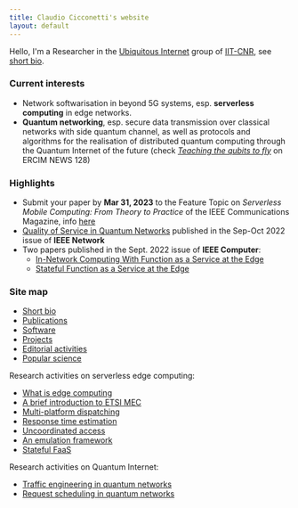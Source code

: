 ```yaml
---
title: Claudio Cicconetti's website
layout: default
---
```


Hello, I'm a Researcher in the [Ubiquitous Internet](https://ui.iit.cnr.it/en/) group of [IIT-CNR](http://www.iit.cnr.it/en/), see [short bio](bio.md).

### Current interests

- Network softwarisation in beyond 5G systems, esp. **serverless computing** in edge networks.
- **Quantum networking**, esp. secure data transmission over classical networks with side quantum channel, as well as protocols and algorithms for the realisation of distributed quantum computing through the Quantum Internet of the future (check [_Teaching the qubits to fly_](https://ercim-news.ercim.eu/en128/special/teaching-the-qubits-to-fly) on ERCIM NEWS 128)

### Highlights

- Submit your paper by **Mar 31, 2023** to the Feature Topic on _Serverless Mobile Computing: From Theory to Practice_ of the IEEE Communications Magazine, info [here]( https://www.comsoc.org/publications/magazines/ieee-communications-magazine/cfp/serverless-mobile-computing-theory-practice)
- [Quality of Service in Quantum Networks](https://ieeexplore.ieee.org/document/9964002) published in the Sep-Oct 2022 issue of **IEEE Network**
- Two papers published in the Sept. 2022 issue of **IEEE Computer**:
  - [In-Network Computing With Function as a Service at the Edge](https://ieeexplore.ieee.org/abstract/document/9869606)
  - [Stateful Function as a Service at the Edge](https://ieeexplore.ieee.org/abstract/document/9869564)

### Site map


- [Short bio](bio.md)
- [Publications](publications.md)
- [Software](software.md)
- [Projects](projects.md)
- [Editorial activities](editorial.md)
- [Popular science](popular.md)

Research activities on serverless edge computing:
- [What is edge computing](edgecomputing.md)
- [A brief introduction to ETSI MEC](serverless-etsi.md)
- [Multi-platform dispatching](cloudcom2018.md)
- [Response time estimation](percom2019.md)
- [Uncoordinated access](uncoord.md)
- [An emulation framework](simpat.md)
- [Stateful FaaS](statefulfaas.md)

Research activities on Quantum Internet:
- [Traffic engineering in quantum networks](qnetprov.md)
- [Request scheduling in quantum networks](tqe2021.md)

